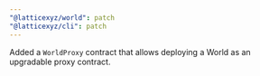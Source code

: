 ```yaml
---
"@latticexyz/world": patch
"@latticexyz/cli": patch
---
```


Added a `WorldProxy` contract that allows deploying a World as an upgradable proxy contract.
